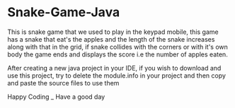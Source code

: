 # Snake-Game-Java
This is snake game that we used to play in the keypad mobile, this game has a snake that eat's the apples and the length of the snake increases along with that in the grid, if snake collides with the corners or with it's own body the game ends and displays the score i.e the number of apples eaten.

After creating a new java project in your IDE, if you wish to download and use this project, try to delete the module.info in your project and then copy and paste the source files to use them

Happy Coding _ Have a good day
